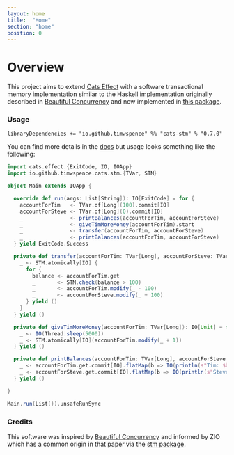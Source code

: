 ```yaml
---
layout: home
title:  "Home"
section: "home"
position: 0
---
```


# Overview

This project aims to extend [Cats Effect](https://typelevel.org/cats-effect/) with
a software transactional memory implementation similar to the Haskell implementation
originally described in [Beautiful Concurrency](https://www.microsoft.com/en-us/research/wp-content/uploads/2016/02/beautiful.pdf)
and now implemented in [this package](http://hackage.haskell.org/package/stm).

### Usage

`libraryDependencies += "io.github.timwspence" %% "cats-stm" % "0.7.0"`

You can find more details in the [docs](docs/) but usage looks something like the following:

```scala mdoc
import cats.effect.{ExitCode, IO, IOApp}
import io.github.timwspence.cats.stm.{TVar, STM}

object Main extends IOApp {

  override def run(args: List[String]): IO[ExitCode] = for {
    accountForTim   <- TVar.of[Long](100).commit[IO]
    accountForSteve <- TVar.of[Long](0).commit[IO]
    _               <- printBalances(accountForTim, accountForSteve)
    _               <- giveTimMoreMoney(accountForTim).start
    _               <- transfer(accountForTim, accountForSteve)
    _               <- printBalances(accountForTim, accountForSteve)
  } yield ExitCode.Success

  private def transfer(accountForTim: TVar[Long], accountForSteve: TVar[Long]): IO[Unit] = for {
    _ <- STM.atomically[IO] {
      for {
        balance <- accountForTim.get
        _       <- STM.check(balance > 100)
        _       <- accountForTim.modify(_ - 100)
        _       <- accountForSteve.modify(_ + 100)
      } yield ()
    }
  } yield ()

  private def giveTimMoreMoney(accountForTim: TVar[Long]): IO[Unit] = for {
    _ <- IO(Thread.sleep(5000))
    _ <- STM.atomically[IO](accountForTim.modify(_ + 1))
  } yield ()

  private def printBalances(accountForTim: TVar[Long], accountForSteve: TVar[Long]): IO[Unit] = for {
    _ <- accountForTim.get.commit[IO].flatMap(b => IO(println(s"Tim: $b")))
    _ <- accountForSteve.get.commit[IO].flatMap(b => IO(println(s"Steve: $b")))
  } yield ()

}

Main.run(List()).unsafeRunSync
```

### Credits

This software was inspired by [Beautiful Concurrency](https://www.microsoft.com/en-us/research/wp-content/uploads/2016/02/beautiful.pdf) and informed by ZIO which has a common origin in that paper via the [stm package](http://hackage.haskell.org/package/stm).
